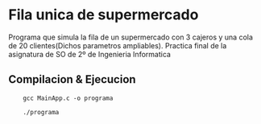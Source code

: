 <h1>Fila unica de supermercado</h1>

Programa que simula la fila de un supermercado con 3 cajeros y una cola de 20 clientes(Dichos parametros ampliables).
Practica final de la asignatura de SO de 2º de Ingenieria Informatica



<h2>Compilacion & Ejecucion</h2>

```
    gcc MainApp.c -o programa

    ./programa

```
